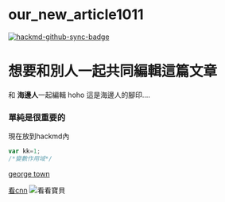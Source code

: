 # our_new_article1011

[![hackmd-github-sync-badge](https://hackmd.io/pufAOcZeT9-59_4Y7p8B1w/badge)](https://hackmd.io/pufAOcZeT9-59_4Y7p8B1w)

# 想要和別人一起共同編輯這篇文章
和 **海邊人**一起編輯
hoho  這是海邊人的腳印....

### 單純是很重要的 ###
現在放到hackmd內


```js
var kk=1;
/*變數作用域*/


```

[george town](https://eyesonplace.net/wp-confftent/uploads/2019/01/mal.jpg "george town")


[看cnn](https://cnn.com)
![看看寶貝](https://upload.wikimedia.org/wikipedia/commons/1/16/Nucleolaria_granulata_001.jpg "美麗的寶貝")